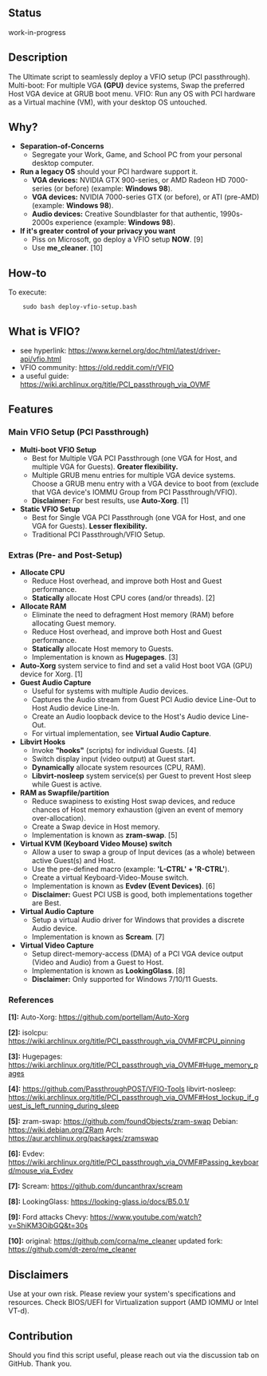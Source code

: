 ## Status
work-in-progress

## Description
The Ultimate script to seamlessly deploy a VFIO setup (PCI passthrough). Multi-boot: For multiple VGA **(GPU)** device systems, Swap the preferred Host VGA device at GRUB boot menu. VFIO: Run any OS with PCI hardware as a Virtual machine (VM), with your desktop OS untouched.

## Why?
* **Separation-of-Concerns**
    * Segregate your Work, Game, and School PC from your personal desktop computer.
* **Run a legacy OS** should your PCI hardware support it.
    * **VGA devices:** NVIDIA GTX 900-series, or AMD Radeon HD 7000-series (or before) (example: **Windows 98**).
    * **VGA devices:** NVIDIA 7000-series GTX (or before), or ATI (pre-AMD) (example: **Windows 98**).
    * **Audio devices:** Creative Soundblaster for that authentic, 1990s-2000s experience (example: **Windows 98**).
* **If it's greater control of your privacy you want**
    * Piss on Microsoft, go deploy a VFIO setup **NOW**. [9]
    * Use **me_cleaner**. [10]

## How-to
To execute:

        sudo bash deploy-vfio-setup.bash

## What is VFIO?
* see hyperlink:        https://www.kernel.org/doc/html/latest/driver-api/vfio.html
* VFIO community:       https://old.reddit.com/r/VFIO
* a useful guide:       https://wiki.archlinux.org/title/PCI_passthrough_via_OVMF

## Features
### Main VFIO Setup (PCI Passthrough)
* **Multi-boot VFIO Setup**
    * Best for Multiple VGA PCI Passthrough (one VGA for Host, and multiple VGA for Guests). **Greater flexibility.**
    * Multiple GRUB menu entries for multiple VGA device systems. Choose a GRUB menu entry with a VGA device to boot from (exclude that VGA device's IOMMU Group from PCI Passthrough/VFIO).
    * **Disclaimer:** For best results, use **Auto-Xorg**. [1]
* **Static VFIO Setup**
    * Best for Single VGA PCI Passthrough (one VGA for Host, and one VGA for Guests). **Lesser flexibility.**
    * Traditional PCI Passthrough/VFIO Setup.

### Extras (Pre- and Post-Setup)
* **Allocate CPU**
    * Reduce Host overhead, and improve both Host and Guest performance.
    * **Statically** allocate Host CPU cores (and/or threads). [2]
* **Allocate RAM**
    * Eliminate the need to defragment Host memory (RAM) before allocating Guest memory.
    * Reduce Host overhead, and improve both Host and Guest performance.
    * **Statically** allocate Host memory to Guests.
    * Implementation is known as **Hugepages**. [3]
* **Auto-Xorg** system service to find and set a valid Host boot VGA (GPU) device for Xorg. [1]
* **Guest Audio Capture**
    * Useful for systems with multiple Audio devices.
    * Captures the Audio stream from Guest PCI Audio device Line-Out to Host Audio device Line-In.
    * Create an Audio loopback device to the Host's Audio device Line-Out.
    * For virtual implementation, see **Virtual Audio Capture**.
* **Libvirt Hooks**
    * Invoke **"hooks"** (scripts) for individual Guests. [4]
    * Switch display input (video output) at Guest start.
    * **Dynamically** allocate system resources (CPU, RAM).
    * **Libvirt-nosleep** system service(s) per Guest to prevent Host sleep while Guest is active.
* **RAM as Swapfile/partition**
    * Reduce swapiness to existing Host swap devices, and reduce chances of Host memory exhaustion (given an event of memory over-allocation).
    * Create a Swap device in Host memory.
    * Implementation is known as **zram-swap**. [5]
* **Virtual KVM (Keyboard Video Mouse) switch**
    * Allow a user to swap a group of Input devices (as a whole) between active Guest(s) and Host.
    * Use the pre-defined macro (example: **'L-CTRL' + 'R-CTRL'**).
    * Create a virtual Keyboard-Video-Mouse switch.
    * Implementation is known as **Evdev (Event Devices)**. [6]
    * **Disclaimer:** Guest PCI USB is good, both implementations together are Best.
* **Virtual Audio Capture**
    * Setup a virtual Audio driver for Windows that provides a discrete Audio device.
    * Implementation is known as **Scream**. [7]
* **Virtual Video Capture**
    * Setup direct-memory-access (DMA) of a PCI VGA device output (Video and Audio) from a Guest to Host.
    * Implementation is known as **LookingGlass**. [8]
    * **Disclaimer:** Only supported for Windows 7/10/11 Guests.
### References
**[1]:**    Auto-Xorg:  https://github.com/portellam/Auto-Xorg

**[2]:**    isolcpu:    https://wiki.archlinux.org/title/PCI_passthrough_via_OVMF#CPU_pinning

**[3]:**    Hugepages:  https://wiki.archlinux.org/title/PCI_passthrough_via_OVMF#Huge_memory_pages

**[4]:**    https://github.com/PassthroughPOST/VFIO-Tools
            libvirt-nosleep:    https://wiki.archlinux.org/title/PCI_passthrough_via_OVMF#Host_lockup_if_guest_is_left_running_during_sleep

**[5]:**    zram-swap:  https://github.com/foundObjects/zram-swap
            Debian:     https://wiki.debian.org/ZRam
            Arch:       https://aur.archlinux.org/packages/zramswap

**[6]:**    Evdev:  https://wiki.archlinux.org/title/PCI_passthrough_via_OVMF#Passing_keyboard/mouse_via_Evdev

**[7]:**    Scream: https://github.com/duncanthrax/scream

**[8]:**    LookingGlass:   https://looking-glass.io/docs/B5.0.1/

**[9]:**    Ford attacks Chevy: https://www.youtube.com/watch?v=ShiKM3OibGQ&t=30s

**[10]:**   original:       https://github.com/corna/me_cleaner
            updated fork:   https://github.com/dt-zero/me_cleaner

## Disclaimers
Use at your own risk.
Please review your system's specifications and resources. Check BIOS/UEFI for Virtualization support (AMD IOMMU or Intel VT-d).

## Contribution
Should you find this script useful, please reach out via the discussion tab on GitHub. Thank you.